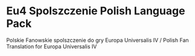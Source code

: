 # Eu4 Spolszczenie Polish Language Pack
Polskie Fanowskie spolszczenie do gry Europa Universalis IV / Polish Fan Translation for Europa Universalis IV
